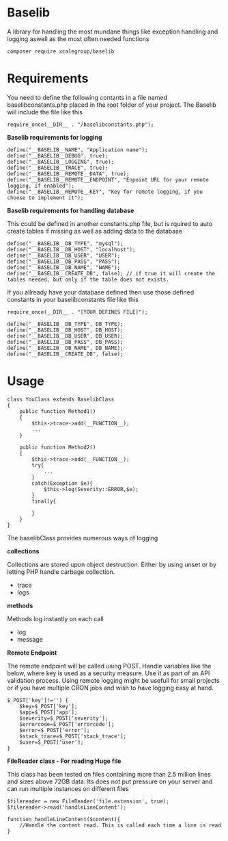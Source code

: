 # Baselib
A library for handling the most mundane things like exception handling and logging aswell as the most often needed functions

```
composer require xcalegroup/baselib
```

# Requirements
You need to define the following contants in a file named baselibconstants.php placed in the root folder of your project. The Baselib will include the file like this
```
require_once(__DIR__ . "/baselibconstants.php");
```

**Baselib requirements for logging**
```
define("__BASELIB__NAME", "Application name");
define("__BASELIB__DEBUG", true);
define("__BASELIB__LOGGING", true);
define("__BASELIB__TRACE", true);
define("__BASELIB__REMOTE__DATA", true);
define("__BASELIB__REMOTE__ENDPOINT", "Enpoint URL for your remote logging, if enabled");
define("__BASELIB__REMOTE__KEY", "Key for remote logging, if you choose to implement it");
```

**Baselib requirements for handling database**

This could be defined in another constants.php file, but is rquired to auto create tables if missing as well as adding data to the database
```
define("__BASELIB__DB_TYPE", "mysql");
define("__BASELIB__DB_HOST", "localhost");
define("__BASELIB__DB_USER", "USER");
define("__BASELIB__DB_PASS", "PASS");
define("__BASELIB__DB_NAME", "NAME");
define("__BASELIB__CREATE_DB", false); // if true it will create the tables needed, but only if the table does not exists.
```

If you allready have your database defined then use those defined constants in your baselibconstants file like this
```
require_once(__DIR__ . "[YOUR DEFINES FILE]");

define("__BASELIB__DB_TYPE", DB_TYPE);
define("__BASELIB__DB_HOST", DB_HOST);
define("__BASELIB__DB_USER", DB_USER);
define("__BASELIB__DB_PASS", DB_PASS);
define("__BASELIB__DB_NAME", DB_NAME);
define("__BASELIB__CREATE_DB", false);
```

# Usage
```
class YouClass extends BaselibClass
{
    public function Method1()
    {
        $this->trace->add(__FUNCTION__);
        ...
    }

    public function Method2()
    {
        $this->trace->add(__FUNCTION__);
        try{
            ...
        }
        catch(Exception $e){
            $this->log(Severity::ERROR,$e);
        }
        finally{

        }
    }
}
```

The baselibClass provides numerous ways of logging

**collections**

Collections are stored upon object destruction. Either by using unset or by letting PHP handle carbage collection.
- trace
- logs

**methods**

Methods log instantly on each call
- log
- message

**Remote Endpoint**

The remote endpoint will be called using POST. Handle variables like the below, where key is used as a security measure. Use it as part of an API validation process. Using remote logging might be usefull for small projects or if you have multiple CRON jobs and wish to have logging easy at hand.

```
$_POST['key']!='') {
    $key=$_POST['key'];
    $app=$_POST['app'];
    $severity=$_POST['severity'];
    $errorcode=$_POST['errorcode'];
    $error=$_POST['error'];
    $stack_trace=$_POST['stack_trace'];
    $user=$_POST['user'];
}
```

**FileReader class - For reading Huge file**

This class has been tested on files containing more than 2.5 million lines and sizes above 72GB data.
Its does not put pressure on your server and can run multiple instances on different files

```
$filereader = new FileReader('file.extension', true);
$filereader->read('handleLineContent');

function handleLineContent($content){
    //Handle the content read. This is called each time a line is read
}
